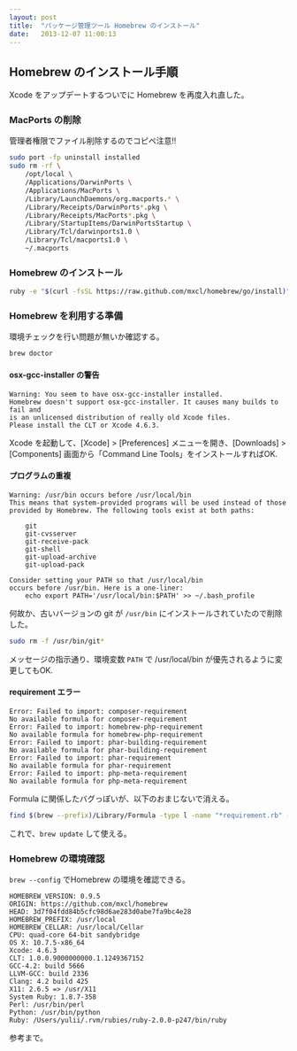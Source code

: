 ```yaml
---
layout: post
title:  "パッケージ管理ツール Homebrew のインストール"
date:   2013-12-07 11:00:13
---
```


## Homebrew のインストール手順

Xcode をアップデートするついでに Homebrew を再度入れ直した。

### MacPorts の削除

管理者権限でファイル削除するのでコピペ注意!!

```sh
sudo port -fp uninstall installed
sudo rm -rf \
    /opt/local \
    /Applications/DarwinPorts \
    /Applications/MacPorts \
    /Library/LaunchDaemons/org.macports.* \
    /Library/Receipts/DarwinPorts*.pkg \
    /Library/Receipts/MacPorts*.pkg \
    /Library/StartupItems/DarwinPortsStartup \
    /Library/Tcl/darwinports1.0 \
    /Library/Tcl/macports1.0 \
    ~/.macports
```

### Homebrew のインストール

```sh
ruby -e "$(curl -fsSL https://raw.github.com/mxcl/homebrew/go/install)"
```

### Homebrew を利用する準備

環境チェックを行い問題が無いか確認する。

```sh
brew doctor
```

#### osx-gcc-installer の警告

```
Warning: You seem to have osx-gcc-installer installed.
Homebrew doesn't support osx-gcc-installer. It causes many builds to fail and
is an unlicensed distribution of really old Xcode files.
Please install the CLT or Xcode 4.6.3.
```

Xcode を起動して、[Xcode] > [Preferences] メニューを開き、[Downloads] > [Components] 画面から「Command Line Tools」をインストールすればOK.

#### プログラムの重複

```
Warning: /usr/bin occurs before /usr/local/bin
This means that system-provided programs will be used instead of those
provided by Homebrew. The following tools exist at both paths:

    git
    git-cvsserver
    git-receive-pack
    git-shell
    git-upload-archive
    git-upload-pack

Consider setting your PATH so that /usr/local/bin
occurs before /usr/bin. Here is a one-liner:
    echo export PATH='/usr/local/bin:$PATH' >> ~/.bash_profile
```

何故か、古いバージョンの git が `/usr/bin` にインストールされていたので削除した。

```sh
sudo rm -f /usr/bin/git*
```

メッセージの指示通り、環境変数 `PATH` で /usr/local/bin が優先されるように変更してもOK.

#### requirement エラー

```
Error: Failed to import: composer-requirement
No available formula for composer-requirement
Error: Failed to import: homebrew-php-requirement
No available formula for homebrew-php-requirement
Error: Failed to import: phar-building-requirement
No available formula for phar-building-requirement
Error: Failed to import: phar-requirement
No available formula for phar-requirement
Error: Failed to import: php-meta-requirement
No available formula for php-meta-requirement
```

Formula に関係したバグっぽいが、以下のおまじないで消える。

```sh
find $(brew --prefix)/Library/Formula -type l -name "*requirement.rb" -delete
```

これで、`brew update` して使える。

### Homebrew の環境確認

`brew --config` でHomebrew の環境を確認できる。

```
HOMEBREW_VERSION: 0.9.5
ORIGIN: https://github.com/mxcl/homebrew
HEAD: 3d7f04fdd84b5cfc98d6ae283d0abe7fa9bc4e28
HOMEBREW_PREFIX: /usr/local
HOMEBREW_CELLAR: /usr/local/Cellar
CPU: quad-core 64-bit sandybridge
OS X: 10.7.5-x86_64
Xcode: 4.6.3
CLT: 1.0.0.9000000000.1.1249367152
GCC-4.2: build 5666
LLVM-GCC: build 2336
Clang: 4.2 build 425
X11: 2.6.5 => /usr/X11
System Ruby: 1.8.7-358
Perl: /usr/bin/perl
Python: /usr/bin/python
Ruby: /Users/yulii/.rvm/rubies/ruby-2.0.0-p247/bin/ruby
```

参考まで。

